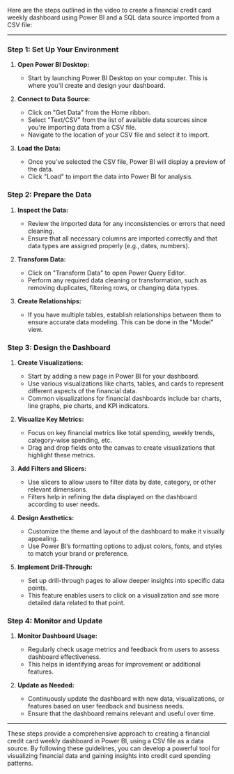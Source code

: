 Here are the steps outlined in the video to create a financial credit card weekly dashboard using Power BI and a SQL data source imported from a CSV file:

---

### **Step 1: Set Up Your Environment**

1. **Open Power BI Desktop:**
   - Start by launching Power BI Desktop on your computer. This is where you'll create and design your dashboard.

2. **Connect to Data Source:**
   - Click on "Get Data" from the Home ribbon.
   - Select "Text/CSV" from the list of available data sources since you're importing data from a CSV file.
   - Navigate to the location of your CSV file and select it to import.

3. **Load the Data:**
   - Once you've selected the CSV file, Power BI will display a preview of the data.
   - Click "Load" to import the data into Power BI for analysis.

### **Step 2: Prepare the Data**

1. **Inspect the Data:**
   - Review the imported data for any inconsistencies or errors that need cleaning.
   - Ensure that all necessary columns are imported correctly and that data types are assigned properly (e.g., dates, numbers).

2. **Transform Data:**
   - Click on "Transform Data" to open Power Query Editor.
   - Perform any required data cleaning or transformation, such as removing duplicates, filtering rows, or changing data types.

3. **Create Relationships:**
   - If you have multiple tables, establish relationships between them to ensure accurate data modeling. This can be done in the "Model" view.

### **Step 3: Design the Dashboard**

1. **Create Visualizations:**
   - Start by adding a new page in Power BI for your dashboard.
   - Use various visualizations like charts, tables, and cards to represent different aspects of the financial data.
   - Common visualizations for financial dashboards include bar charts, line graphs, pie charts, and KPI indicators.

2. **Visualize Key Metrics:**
   - Focus on key financial metrics like total spending, weekly trends, category-wise spending, etc.
   - Drag and drop fields onto the canvas to create visualizations that highlight these metrics.

3. **Add Filters and Slicers:**
   - Use slicers to allow users to filter data by date, category, or other relevant dimensions.
   - Filters help in refining the data displayed on the dashboard according to user needs.

4. **Design Aesthetics:**
   - Customize the theme and layout of the dashboard to make it visually appealing.
   - Use Power BI’s formatting options to adjust colors, fonts, and styles to match your brand or preference.

5. **Implement Drill-Through:**
   - Set up drill-through pages to allow deeper insights into specific data points.
   - This feature enables users to click on a visualization and see more detailed data related to that point.


### **Step 4: Monitor and Update**

1. **Monitor Dashboard Usage:**
   - Regularly check usage metrics and feedback from users to assess dashboard effectiveness.
   - This helps in identifying areas for improvement or additional features.

2. **Update as Needed:**
   - Continuously update the dashboard with new data, visualizations, or features based on user feedback and business needs.
   - Ensure that the dashboard remains relevant and useful over time.

---

These steps provide a comprehensive approach to creating a financial credit card weekly dashboard in Power BI, using a CSV file as a data source. By following these guidelines, you can develop a powerful tool for visualizing financial data and gaining insights into credit card spending patterns.
